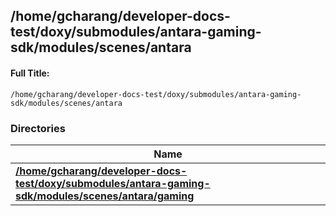 

## /home/gcharang/developer-docs-test/doxy/submodules/antara-gaming-sdk/modules/scenes/antara

#### Full Title:
```
/home/gcharang/developer-docs-test/doxy/submodules/antara-gaming-sdk/modules/scenes/antara
```





### Directories

| Name           |
| -------------- |
| **[/home/gcharang/developer-docs-test/doxy/submodules/antara-gaming-sdk/modules/scenes/antara/gaming](Files/dir_178db54c2eb695cd1eccfa06a97a5ac0.md#dir-/home/gcharang/developer-docs-test/doxy/submodules/antara-gaming-sdk/modules/scenes/antara/gaming)**  |






















